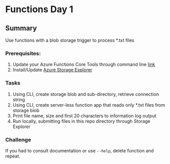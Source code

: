 # Functions Day 1
## Summary
Use functions with a blob storage trigger to process *.txt files
### Prerequisites:
1. Update your Azure Functions Core Tools through command line [link](https://docs.microsoft.com/en-us/azure/azure-functions/functions-run-local)
2. Install/Update [Azure Storage Explorer](https://azure.microsoft.com/en-us/features/storage-explorer/)


### Tasks
1. Using CLI, create storage blob and sub-directory, retrieve connection string
2. Using CLI, create server-less function app that reads only *.txt files from storage blob
3. Print file name, size and first 20 characters to information log output
4. Run locally, submitting files in this repo directory through Storage Explorer

### Challenge
If you had to consult documentation or use `--help`, delete function and repeat.